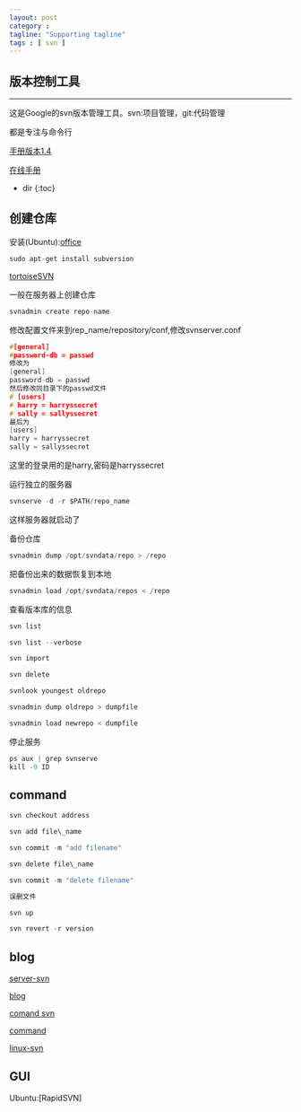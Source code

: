 ```yaml
---
layout: post
category :
tagline: "Supporting tagline"
tags : [ svn ]
---
```

版本控制工具
---
<!--more-->
---

这是Google的svn版本管理工具。svn:项目管理，git:代码管理

都是专注与命令行

[手册版本1.4](http://svndoc.iusesvn.com/svnbook/1.4/)

[在线手册](http://linux.51yip.com/search/svn)

* dir
{:toc}

## 创建仓库


安装(Ubuntu):[office](http://subversion.apache.org/packages.html)

```C
sudo apt-get install subversion
```

[tortoiseSVN](https://tortoisesvn.net/support.html)

一般在服务器上创建仓库

```C
svnadmin create repo-name
```
修改配置文件来到rep\_name/repository/conf,修改svnserver.conf

```C
#[general]
#password-db = passwd
修改为
[general]
password-db = passwd
然后修改同目录下的passwd文件
# [users]
# harry = harryssecret
# sally = sallyssecret
最后为
[users]
harry = harryssecret
sally = sallyssecret
```
这里的登录用的是harry,密码是harryssecret

运行独立的服务器

```C
svnserve -d -r $PATH/repo_name
```
这样服务器就启动了

备份仓库

```C
svnadmin dump /opt/svndata/repo > /repo
```
把备份出来的数据恢复到本地

```C
svnadmin load /opt/svndata/repos < /repo
```
查看版本库的信息

```C
svn list

svn list --verbose

svn import

svn delete

svnlook youngest oldrepo

svnadmin dump oldrepo > dumpfile

svnadmin load newrepo < dumpfile
```
停止服务

```C
ps aux | grep svnserve
kill -9 ID
```
## command

```C
svn checkout address

svn add file\_name

svn commit -m "add filename"

svn delete file\_name

svn commit -m "delete filename"

误删文件

svn up

svn revert -r version
```
## blog

[server-svn](http://www.cnblogs.com/aLittleBitCool/archive/2011/07/09/2101602.html)

[blog](http://www.cnblogs.com/xd502djj/archive/2011/01/21/1941404.html)

[comand svn](http://www.cnblogs.com/xulb597/archive/2012/07/02/2573575.html)

[command](http://www.cnblogs.com/xulb597/archive/2012/07/02/2573575.html)

[linux-svn](http://blog.chinaunix.net/uid-22150747-id-189264.html)


## GUI

Ubuntu:[RapidSVN]
